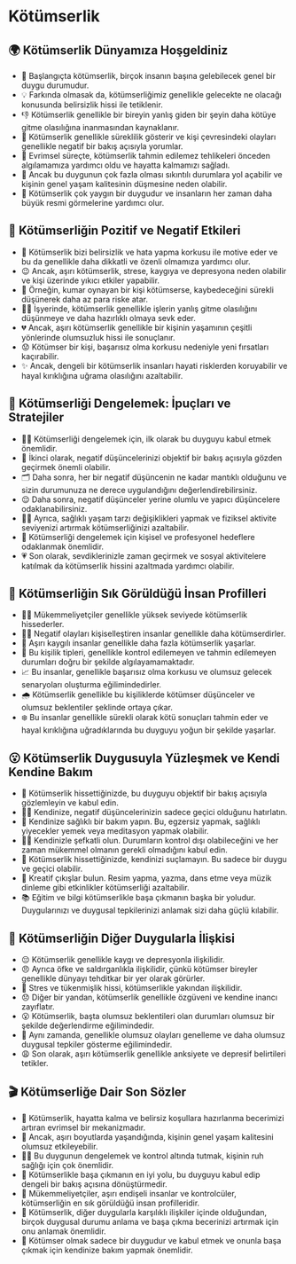 # Kötümserlik

## 🌍 Kötümserlik Dünyamıza Hoşgeldiniz

* 🔑 Başlangıçta kötümserlik, birçok insanın başına gelebilecek genel bir duygu durumudur.
* 💡 Farkında olmasak da, kötümserliğimiz genellikle gelecekte ne olacağı konusunda belirsizlik hissi ile tetiklenir.
* 👎 Kötümserlik genellikle bir bireyin yanlış giden bir şeyin daha kötüye gitme olasılığına inanmasından kaynaklanır.
* 📆 Kötümserlik genellikle süreklilik gösterir ve kişi çevresindeki olayları genellikle negatif bir bakış açısıyla yorumlar.
* 👣 Evrimsel süreçte, kötümserlik tahmin edilemez tehlikeleri önceden algılamamıza yardımcı oldu ve hayatta kalmamızı sağladı.
* 💭 Ancak bu duygunun çok fazla olması sıkıntılı durumlara yol açabilir ve kişinin genel yaşam kalitesinin düşmesine neden olabilir.
* 🍂 Kötümserlik çok yaygın bir duygudur ve insanların her zaman daha büyük resmi görmelerine yardımcı olur.

## 💫 Kötümserliğin Pozitif ve Negatif Etkileri

* 🎯 Kötümserlik bizi belirsizlik ve hata yapma korkusu ile motive eder ve bu da genellikle daha dikkatli ve özenli olmamıza yardımcı olur.
* 😉 Ancak, aşırı kötümserlik, strese, kaygıya ve depresyona neden olabilir ve kişi üzerinde yıkıcı etkiler yapabilir.
* 🎲 Örneğin, kumar oynayan bir kişi kötümserse, kaybedeceğini sürekli düşünerek daha az para riske atar.
* 👩‍💼 İşyerinde, kötümserlik genellikle işlerin yanlış gitme olasılığını düşünmeye ve daha hazırlıklı olmaya sevk eder.
* 💔 Ancak, aşırı kötümserlik genellikle bir kişinin yaşamının çeşitli yönlerinde olumsuzluk hissi ile sonuçlanır.
* 😟 Kötümser bir kişi, başarısız olma korkusu nedeniyle yeni fırsatları kaçırabilir.
* ✨ Ancak, dengeli bir kötümserlik insanları hayati risklerden koruyabilir ve hayal kırıklığına uğrama olasılığını azaltabilir.

## 🚀 Kötümserliği Dengelemek: İpuçları ve Stratejiler

* 🧘‍♀️ Kötümserliği dengelemek için, ilk olarak bu duyguyu kabul etmek önemlidir.
* 🤔 İkinci olarak, negatif düşüncelerinizi objektif bir bakış açısıyla gözden geçirmek önemli olabilir.
* 🗂️ Daha sonra, her bir negatif düşüncenin ne kadar mantıklı olduğunu ve sizin durumunuza ne derece uygulandığını değerlendirebilirsiniz.
* 😌 Daha sonra, negatif düşünceler yerine olumlu ve yapıcı düşüncelere odaklanabilirsiniz.
* 🤸‍♂️ Ayrıca, sağlıklı yaşam tarzı değişiklikleri yapmak ve fiziksel aktivite seviyenizi artırmak kötümserliğinizi azaltabilir.
* 💼 Kötümserliği dengelemek için kişisel ve profesyonel hedeflere odaklanmak önemlidir.
* 💗 Son olarak, sevdiklerinizle zaman geçirmek ve sosyal aktivitelere katılmak da kötümserlik hissini azaltmada yardımcı olabilir.

## 🔎 Kötümserliğin Sık Görüldüğü İnsan Profilleri

* 🙋‍♂️ Mükemmeliyetçiler genellikle yüksek seviyede kötümserlik hissederler.
* 🙅‍♀️ Negatif olayları kişiselleştiren insanlar genellikle daha kötümserdirler.
* 😬 Aşırı kaygılı insanlar genellikle daha fazla kötümserlik yaşarlar.
* 🚦 Bu kişilik tipleri, genellikle kontrol edilemeyen ve tahmin edilemeyen durumları doğru bir şekilde algılayamamaktadır.
* 📈 Bu insanlar, genellikle başarısız olma korkusu ve olumsuz gelecek senaryoları oluşturma eğilimindedirler.
* 🌧️ Kötümserlik genellikle bu kişiliklerde kötümser düşünceler ve olumsuz beklentiler şeklinde ortaya çıkar.
* ❄️ Bu insanlar genellikle sürekli olarak kötü sonuçları tahmin eder ve hayal kırıklığına uğradıklarında bu duyguyu yoğun bir şekilde yaşarlar.

## 😮 Kötümserlik Duygusuyla Yüzleşmek ve Kendi Kendine Bakım

* 👀 Kötümserlik hissettiğinizde, bu duyguyu objektif bir bakış açısıyla gözlemleyin ve kabul edin.
* 💆‍♀️ Kendinize, negatif düşüncelerinizin sadece geçici olduğunu hatırlatın.
* 🛀 Kendinize sağlıklı bir bakım yapın. Bu, egzersiz yapmak, sağlıklı yiyecekler yemek veya meditasyon yapmak olabilir.
* 💁‍♂️ Kendinizle şefkatli olun. Durumların kontrol dışı olabileceğini ve her zaman mükemmel olmanın gerekli olmadığını kabul edin.
* 🎈 Kötümserlik hissettiğinizde, kendinizi suçlamayın. Bu sadece bir duygu ve geçici olabilir.
* 🎨 Kreatif çıkışlar bulun. Resim yapma, yazma, dans etme veya müzik dinleme gibi etkinlikler kötümserliği azaltabilir.
* 📚 Eğitim ve bilgi kötümserlikle başa çıkmanın başka bir yoludur. Duygularınızı ve duygusal tepkilerinizi anlamak sizi daha güçlü kılabilir.

## 💓 Kötümserliğin Diğer Duygularla İlişkisi

* 😔 Kötümserlik genellikle kaygı ve depresyonla ilişkilidir.
* 😠 Ayrıca öfke ve saldırganlıkla ilişkilidir, çünkü kötümser bireyler genellikle dünyayı tehditkar bir yer olarak görürler.
* 🤧 Stres ve tükenmişlik hissi, kötümserlikle yakından ilişkilidir.
* 😞 Diğer bir yandan, kötümserlik genellikle özgüveni ve kendine inancı zayıflatır.
* 😮 Kötümserlik, başta olumsuz beklentileri olan durumları olumsuz bir şekilde değerlendirme eğilimindedir.
* 🥴 Aynı zamanda, genellikle olumsuz olayları genelleme ve daha olumsuz duygusal tepkiler gösterme eğilimindedir.
* 😩 Son olarak, aşırı kötümserlik genellikle anksiyete ve depresif belirtileri tetikler.

## 🎬 Kötümserliğe Dair Son Sözler

* 🌟 Kötümserlik, hayatta kalma ve belirsiz koşullara hazırlanma becerimizi artıran evrimsel bir mekanizmadır.
* 🎁 Ancak, aşırı boyutlarda yaşandığında, kişinin genel yaşam kalitesini olumsuz etkileyebilir.
* 🏃‍♂️ Bu duygunun dengelemek ve kontrol altında tutmak, kişinin ruh sağlığı için çok önemlidir.
* 🌈 Kötümserlikle başa çıkmanın en iyi yolu, bu duyguyu kabul edip dengeli bir bakış açısına dönüştürmedir.
* 🥇 Mükemmeliyetçiler, aşırı endişeli insanlar ve kontrolcüler, kötümserliğin en sık görüldüğü insan profilleridir.
* 🔄 Kötümserlik, diğer duygularla karşılıklı ilişkiler içinde olduğundan, birçok duygusal durumu anlama ve başa çıkma becerinizi artırmak için onu anlamak önemlidir.
* 🙏 Kötümser olmak sadece bir duygudur ve kabul etmek ve onunla başa çıkmak için kendinize bakım yapmak önemlidir.
